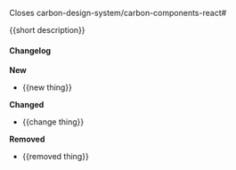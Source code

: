 Closes carbon-design-system/carbon-components-react#

{{short description}}

#### Changelog

**New**

- {{new thing}}

**Changed**

- {{change thing}}

**Removed**

- {{removed thing}}
